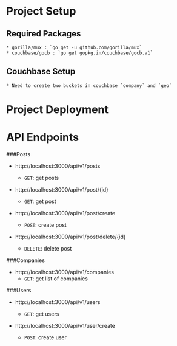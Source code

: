 
# Project Setup

## Required Packages
    * gorilla/mux : `go get -u github.com/gorilla/mux`
    * couchbase/gocb : `go get gopkg.in/couchbase/gocb.v1`
    
## Couchbase Setup
    * Need to create two buckets in couchbase `company` and `geo`
    
# Project Deployment

## 



# API Endpoints
###Posts
- http://localhost:3000/api/v1/posts
    - `GET`: get posts
    
- http://localhost:3000/api/v1/post/{id}
    - `GET`: get post
    
- http://localhost:3000/api/v1/post/create
    - `POST`: create post
    
- http://localhost:3000/api/v1/post/delete/{id}
    - `DELETE`: delete post
    
###Companies
- http://localhost:3000/api/v1/companies
    - `GET`: get list of companies
    
###Users
- http://localhost:3000/api/v1/users
    - `GET`: get users
    
- http://localhost:3000/api/v1/user/create
    - `POST`: create user
  